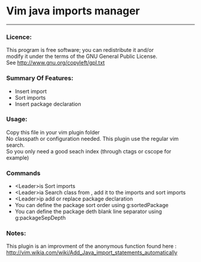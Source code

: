 # Vim java imports manager
---
### Licence:
This program is free software; you can redistribute it and/or  
modify it under the terms of the GNU General Public License.  
See http://www.gnu.org/copyleft/gpl.txt 
### Summary Of Features:
  * Insert import
  * Sort imports
  * Insert package declaration

### Usage:
  Copy this file in your vim plugin folder  
  No classpath or configuration needed. This plugin use the regular vim search.  
  So you only need a good seach index (through ctags or cscope for example)
 
### Commands
  * &lt;Leader&gt;is Sort imports
  * &lt;Leader&gt;ia Search class from <cword>, add it to the imports and sort imports
  * &lt;Leader&gt;ip add or replace package declaration
  * You can define the package sort order using g:sortedPackage
  * You can define the package deth blank line separator using g:packageSepDepth

### Notes:
  This plugin is an improvment of the anonymous function found here :
  http://vim.wikia.com/wiki/Add_Java_import_statements_automatically
